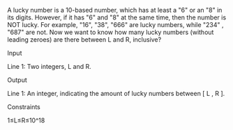 A lucky number is a 10-based number, which has at least a "6" or an "8" in its digits. However, if it has "6" and "8" at the same time, then the number is NOT lucky. For example, "16", "38", "666" are lucky numbers, while "234" , "687" are not.
Now we want to know how many lucky numbers (without leading zeroes) are there between L and R, inclusive?

Input

Line 1: Two integers, L and R.

Output

Line 1: An integer, indicating the amount of lucky numbers between [ L , R ].

Constraints

1≤L≤R≤10^18
